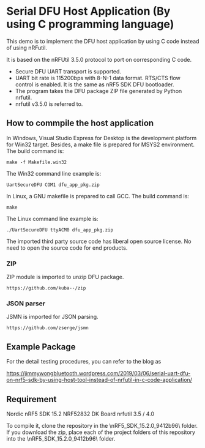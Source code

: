 # Serial DFU Host Application (By using C programming language)

This demo is to implement the DFU host application by using C code instead of using nRFutil.

It is based on the nRFUtil 3.5.0 protocol to port on corresponding C code.

* Secure DFU UART transport is supported.
* UART bit rate is 115200bps with 8-N-1 data format. RTS/CTS flow control is enabled. It is the same as nRF5 SDK DFU bootloader.
* The program takes the DFU package ZIP file generated by Python nrfutil.
* nrfutil v3.5.0 is referred to.

## How to commpile the host application

In Windows, Visual Studio Express for Desktop is the development platform for Win32 target.
Besides, a make file is prepared for MSYS2 environment. The build command is:

    make -f Makefile.win32

The Win32 command line example is:

    UartSecureDFU COM1 dfu_app_pkg.zip

In Linux, a GNU makefile is prepared to call GCC. The build command is:

    make

The Linux command line example is:

    ./UartSecureDFU ttyACM0 dfu_app_pkg.zip

The imported third party source code has liberal open source license. No need to open the source code for end products.

### ZIP

ZIP module is imported to unzip DFU package.

    https://github.com/kuba--/zip

### JSON parser

JSMN is imported for JSON parsing.

    https://github.com/zserge/jsmn

## Example Package

For the detail testing procedures, you can refer to the blog as

https://jimmywongbluetooth.wordpress.com/2019/03/06/serial-uart-dfu-on-nrf5-sdk-by-using-host-tool-instead-of-nrfutil-in-c-code-application/

## Requirement

Nordic nRF5 SDK 15.2
NRF52832 DK Board
nrfutil 3.5 / 4.0

To compile it, clone the repository in the \nRF5_SDK_15.2.0_9412b96\ folder. If you download the zip, place each of the project folders of this repository into the \nRF5_SDK_15.2.0_9412b96\ folder.

